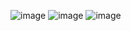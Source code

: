 ![image](https://github.com/user-attachments/assets/cbc9ff65-6e65-43d6-935d-8707b50ae8c9)
![image](https://github.com/user-attachments/assets/850e593c-bbc0-4bc6-acd9-f29508813716)
![image](https://github.com/user-attachments/assets/baa5319c-1510-4cd0-9d7b-51d9380c7f76)
